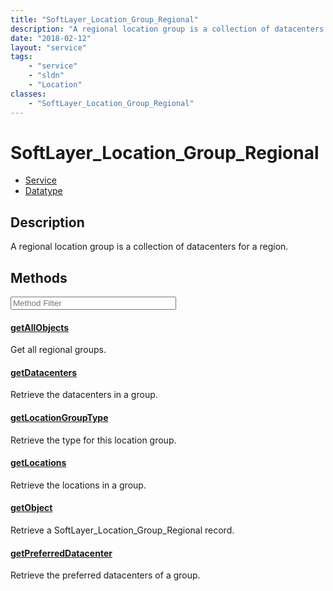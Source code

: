 ```yaml
---
title: "SoftLayer_Location_Group_Regional"
description: "A regional location group is a collection of datacenters for a region."
date: "2018-02-12"
layout: "service"
tags:
    - "service"
    - "sldn"
    - "Location"
classes:
    - "SoftLayer_Location_Group_Regional"
---
```

# SoftLayer_Location_Group_Regional
<div id='service-datatype'>
    <ul id='sldn-reference-tabs'>
    <li id='service'> <a href='/reference/services/SoftLayer_Location_Group_Regional' >Service</a></li>    <li id='datatype'> <a href='/reference/datatypes/SoftLayer_Location_Group_Regional' >Datatype</a></li>
    </ul>
</div>

## Description


A regional location group is a collection of datacenters for a region. 



        
<div id="properties" class="content service-content">

## Methods

<div class="view-filters">
    <div class="clearfix">
        <div class="search-input-box">
            <input placeholder="Method Filter" onkeyup="titleSearch(inputId='edit-combine', divId='method-div', elementClass='method-row')" 
                type="text" id="edit-combine" value="" size="30" maxlength="128" class="form-text">
        </div>
    </div>
</div>

<div id="method-div">

<div class="method-row">

#### [getAllObjects](/reference/services/SoftLayer_Location_Group_Regional/getAllObjects)
Get all regional groups.

</div>

<div class="method-row">

#### [getDatacenters](/reference/services/SoftLayer_Location_Group_Regional/getDatacenters)
Retrieve the datacenters in a group.

</div>

<div class="method-row">

#### [getLocationGroupType](/reference/services/SoftLayer_Location_Group_Regional/getLocationGroupType)
Retrieve the type for this location group.

</div>

<div class="method-row">

#### [getLocations](/reference/services/SoftLayer_Location_Group_Regional/getLocations)
Retrieve the locations in a group.

</div>

<div class="method-row">

#### [getObject](/reference/services/SoftLayer_Location_Group_Regional/getObject)
Retrieve a SoftLayer_Location_Group_Regional record.

</div>

<div class="method-row">

#### [getPreferredDatacenter](/reference/services/SoftLayer_Location_Group_Regional/getPreferredDatacenter)
Retrieve the preferred datacenters of a group.

</div>
</div>

</div>

